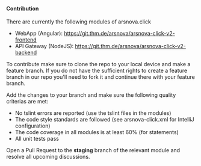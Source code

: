 #### Contribution

There are currently the following modules of arsnova.click

- WebApp (Angular): https://git.thm.de/arsnova/arsnova-click-v2-frontend
- API Gateway (NodeJS): https://git.thm.de/arsnova/arsnova-click-v2-backend

To contribute make sure to clone the repo to your local device and make a
feature branch. If you do not have the sufficient rights to create a feature branch
in our repo you'll need to fork it and continue there with your feature branch.

Add the changes to your branch and make sure the following quality criterias
are met:

- No tslint errors are reported (use the tslint files in the modules)
- The code style standards are followed (see arsnova-click.xml for IntelliJ configuration)
- The code coverage in all modules is at least 60% (for statements)
- All unit tests pass

Open a Pull Request to the **staging** branch of the relevant module and resolve all
upcoming discussions.
